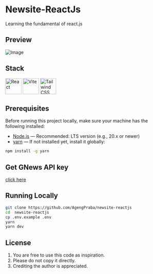 # Newsite-ReactJs
Learning the fundamental of react.js

## Preview
![Image](https://github.com/user-attachments/assets/54698e12-f531-4b6a-b02e-403875ef5a46)

## Stack
<div align="left">
  <a href="https://react.dev/"><img width="50" src="https://raw.githubusercontent.com/marwin1991/profile-technology-icons/refs/heads/main/icons/react.png" alt="React" title="React"/></a>
  <a href="https://vite.dev/"><img width="50" src="https://raw.githubusercontent.com/marwin1991/profile-technology-icons/refs/heads/main/icons/vite.png" alt="Vite" title="Vite"/></a>
  <a href="https://tailwindcss.com/"><img width="50" src="https://raw.githubusercontent.com/marwin1991/profile-technology-icons/refs/heads/main/icons/tailwind_css.png" alt="Tailwind CSS" title="Tailwind CSS"/></a>
</div>

## Prerequisites
Before running this project locally, make sure your machine has the following installed:

- [Node.js](https://nodejs.org/en/) — Recommended: LTS version (e.g., 20.x or newer)
- [yarn](https://yarnpkg.com/getting-started/install) — If not installed yet, install it globally:

```bash
npm install -g yarn
```

## Get GNews API key
[click here](https://gnews.io/dashboard)

## Running Locally
```bash
git clone https://github.com/AgengPraba/newsite-reactjs
cd  newsite-reactjs
cp .env.example .env
yarn
yarn dev
```

## License
1. You are free to use this code as inspiration.
2. Please do not copy it directly.
3. Crediting the author is appreciated.
